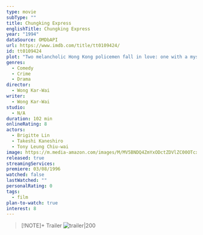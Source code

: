 ```yaml
---
type: movie
subType: ""
title: Chungking Express
englishTitle: Chungking Express
year: "1994"
dataSource: OMDbAPI
url: https://www.imdb.com/title/tt0109424/
id: tt0109424
plot: "Two melancholic Hong Kong policemen fall in love: one with a mysterious female underworld figure, the other with a beautiful and ethereal waitress at a late-night restaurant he frequents."
genres:
  - Comedy
  - Crime
  - Drama
director:
  - Wong Kar-Wai
writer:
  - Wong Kar-Wai
studio:
  - N/A
duration: 102 min
onlineRating: 8
actors:
  - Brigitte Lin
  - Takeshi Kaneshiro
  - Tony Leung Chiu-wai
image: https://m.media-amazon.com/images/M/MV5BNDQ4ZmYxODctZDVlZC00OTcxLWJjOGItZjRlMzk4MDA1Yjg1XkEyXkFqcGc@._V1_SX300.jpg
released: true
streamingServices:
premiere: 03/08/1996
watched: false
lastWatched: ""
personalRating: 0
tags:
  - film
plan-to-watch: true
interest: 8
---
```



> [!NOTE]+ Trailer
> ![trailer|200](https://www.youtube.com/watch?v=OPCug9jyG9k)
